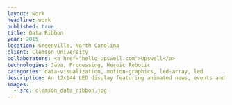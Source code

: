 ```yaml
---
layout: work
headline: work
published: true
title: Data Ribbon
year: 2015
location: Greenville, North Carolina
client: Clemson University
collaborators: <a href="hello-upswell.com">Upswell</a>
technologies: Java, Processing, Heroic Robotic
categories: data-visualization, motion-graphics, led-array, led
description: An 12x144 LED display featuring animated news, events and facts about Clemson University
images:
  - src: clemson_data_ribbon.jpg
---
```

